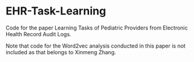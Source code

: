 # EHR-Task-Learning

Code for the paper Learning Tasks of Pediatric Providers from Electronic Health Record Audit Logs. 

Note that code for the Word2vec analysis conducted in this paper is not included as that belongs to Xinmeng Zhang.
